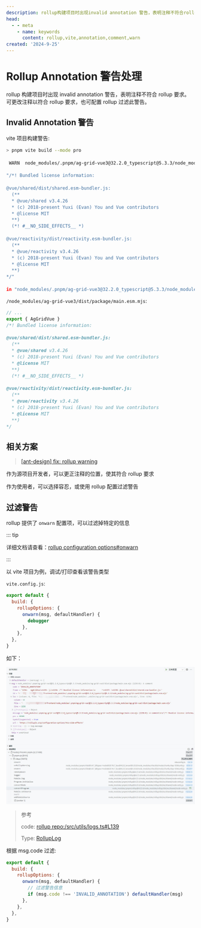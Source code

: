 ```yaml
---
description: rollup构建项目时出现invalid annotation 警告，表明注释不符合rollup要求。可更改注释以符合 rollup 要求，也可配置 rollup 过滤此警告
head:
  - - meta
    - name: keywords
      content: rollup,vite,annotation,comment,warn
created: '2024-9-25'
---
```


# Rollup Annotation 警告处理

rollup 构建项目时出现 invalid annotation 警告，表明注释不符合 rollup 要求。可更改注释以符合 rollup 要求，也可配置 rollup 过滤此警告。

## Invalid Annotation 警告

vite 项目构建警告:

```sh
> pnpm vite build --mode pro

 WARN  node_modules/.pnpm/ag-grid-vue3@32.2.0_typescript@5.3.3/node_modules/ag-grid-vue3/dist/package/main.esm.mjs (1236:0): A comment                                                              11:11:58

"/*! Bundled license information:

@vue/shared/dist/shared.esm-bundler.js:
  (**
  * @vue/shared v3.4.26
  * (c) 2018-present Yuxi (Evan) You and Vue contributors
  * @license MIT
  **)
  (*! #__NO_SIDE_EFFECTS__ *)

@vue/reactivity/dist/reactivity.esm-bundler.js:
  (**
  * @vue/reactivity v3.4.26
  * (c) 2018-present Yuxi (Evan) You and Vue contributors
  * @license MIT
  **)
*/"

in "node_modules/.pnpm/ag-grid-vue3@32.2.0_typescript@5.3.3/node_modules/ag-grid-vue3/dist/package/main.esm.mjs" contains an annotation that Rollup cannot interpret due to the position of the comment. The comment will be removed to avoid issues.
```

`/node_modules/ag-grid-vue3/dist/package/main.esm.mjs`:

```js
// ...
export { AgGridVue }
/*! Bundled license information:

@vue/shared/dist/shared.esm-bundler.js:
  (**
  * @vue/shared v3.4.26
  * (c) 2018-present Yuxi (Evan) You and Vue contributors
  * @license MIT
  **)
  (*! #__NO_SIDE_EFFECTS__ *)

@vue/reactivity/dist/reactivity.esm-bundler.js:
  (**
  * @vue/reactivity v3.4.26
  * (c) 2018-present Yuxi (Evan) You and Vue contributors
  * @license MIT
  **)
*/
```

## 相关方案

> [[ant-design] fix: rollup warning](https://github.com/ant-design/ant-design/pull/46024)

作为源项目开发者，可以更正注释的位置，使其符合 rollup 要求

作为使用者，可以选择容忍，或使用 rollup 配置过滤警告

## 过滤警告

rollup 提供了 `onwarn` 配置项，可以过滤掉特定的信息

::: tip

详细文档请查看：[rollup configuration options#onwarn](https://rollupjs.org/configuration-options/#onwarn)

:::

以 vite 项目为例，调试/打印查看该警告类型

`vite.config.js`:

```js
export default {
  build: {
    rollupOptions: {
      onwarn(msg, defaultHandler) {
        debugger
      },
    },
  },
}
```

如下：

<ClientOnly>
  <div class="viewer-wrap" v-viewer>
    <img src="./assets/filter-rollup-warn.jpg" />
  </div>
</ClientOnly>

> 参考
>
> code: [rollup repo:/src/utils/logs.ts#L139](https://github.com/rollup/rollup/blob/master/src/utils/logs.ts#L139)
>
> Type: [RollupLog](https://github.com/rollup/rollup/blob/master/src/rollup/types.d.ts#L36)

根据 msg.code 过滤:

```js [vite.config.js]
export default {
  build: {
    rollupOptions: {
      onwarn(msg, defaultHandler) {
        // 过滤警告信息
        if (msg.code !== 'INVALID_ANNOTATION') defaultHandler(msg)
      },
    },
  },
}
```
